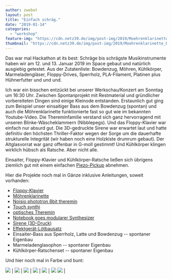 ```yaml
---
author: zwobot
layout: post
title: "Einfach schräg."
date: "2019-01-14"
categories: 
  - "workshop"
feature-img: "https://cdn.netz39.de/img/post-img/2019/Moehrenklarinette_Einzelteile_horizontal-1440x486.jpg"
thumbnail: "https://cdn.netz39.de/img/post-img/2019/Moehrenklarinette_Einzelteile_horizontal-1440x486.jpg"
---
```


Das war mal Hackathon at its best: Schräge bis schrägste Musikinstrumente haben wir am 12. und 13. Januar 2019 im Space gebaut und natürlich ausgiebig getestet. Aus der Zutatenliste: Bowdenzug, Möhren, Kühlkörper, Marmeladengläser, Floppy-Drives, Sperrholz, PLA-Filament, Platinen plus Hühnerfutter und und und.

Ich war ein bisschen entzückt bei unserer Werkschau/Konzert am Sonntag um 16:30 Uhr. Zwischen Spontanprojekt mit Restmaterial und gründlicher vorbereiteten Dingen sind einige Kleinode entstanden. Erstaunlich gut ging zum Beispiel unser einsaitiger Bass aus dem Bowdenzug (spontan) und auch die Möhrenklarinette funktionierte fast so gut wie im bekannten Youtube-Video. Die Thereminfamilie verstand sich ganz hervorragend mit unseren Blinke-Wäscheklammern (Nibblepegs). Und das Floppy-Klavier war einfach nur absurd gut. Die 3D-gedruckte Sirene war erwartet laut und hatte definitiv den höchsten Thriller-Faktor wegen der Sorge um die dauerhafte strukturelle Integrität (wir haben noch eine Holzkiste drumrum gebaut). Der Altglasvorrat war ganz offenbar in G-moll gestimmt! Und Kühlkörper klingen wirklich hübsch als Ratsche. Aber nicht alle.

Einsaiter, Floppy-Klavier und Kühlkörper-Ratsche ließen sich übrigens ziemlich gut mit einem einfachen [Piezo-Pickup](https://www.thomann.de/de/harley_benton_hbt.htm) abnehmen.

Hier die Projekte noch mal in Gänze inklusive Anleitungen, soweit vorhanden:

- [Floppy-Klavier](https://www.instructables.com/id/How-to-Make-Musical-Floppy-Drives/)
- [Möhrenklarinette](https://www.youtube.com/watch?v=zrme04RIsE8)
- [Noisio phototron 8bit theremin](https://noisio.de/photonotron-bauanleitung)
- [Touch synthi](http://circuitcircle.de/kunstprojekte)
- [optisches Theremin](http://florianfusco.com/diy-40106/)
- [Notebook goes modularer Synthesizer](https://vcvrack.com/)
- [Sirene (3D-Druck)](https://www.thingiverse.com/thing:370886)
- [Effektgerät-Lötbausatz](https://www.jedspeds.co.uk/product-page/csound-bass-fuzz)
- Einsaiter-Bass aus Sperrholz, Latte und Bowdenzug -- spontaner Eigenbau
- Marmeladenglasophon -- spontaner Eigenbau
- Kühlkörper-Ratschenset -- spontaner Eigenbau

Und hier noch mal in Farbe und bunt:

![](https://cdn.netz39.de/img/post-img/2019/Sirene.jpg) | ![](https://cdn.netz39.de/img/post-img/2019/Floppyklavier_full.jpg) |
![](https://cdn.netz39.de/img/post-img/2019/Thereminfamilie.jpeg) | ![](https://cdn.netz39.de/img/post-img/2019/Tretmine_inprogressPlatine.jpeg) |
![](https://cdn.netz39.de/img/post-img/2019/Moehrenklarinette_Tag2.jpg) | ![](https://cdn.netz39.de/img/post-img/2019/Marmeladenglasophon.jpg)
![](https://cdn.netz39.de/img/post-img/2019/Einseiter_gespielt.jpg) |
